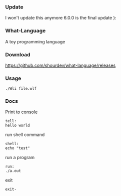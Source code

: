 ### Update
I won't update this anymore 6.0.0 is the final update ):
### What-Language
A toy programming language
### Download 
https://github.com/shourdev/what-language/releases
### Usage
```
./Wli file.wlf
```
### Docs
Print to console
```
tell:
hello world
```
run shell command
```
shell:
echo "test"
```
run a program
```
run:
./a.out
```
exit
```
exit-
```
